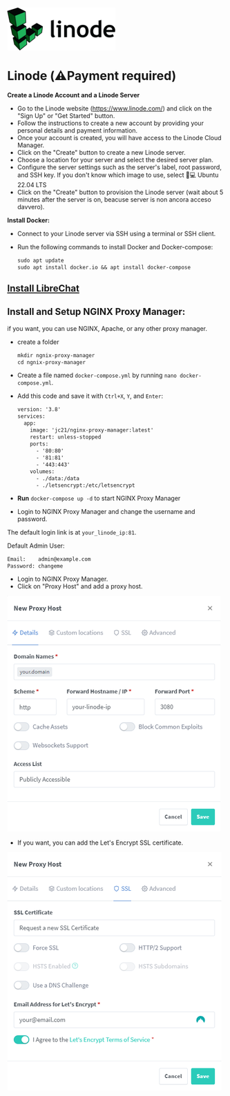 
[<img src="../assets/linode-logo.jpg" width="250">](https://www.linode.com/)

# Linode (⚠️Payment required)

**Create a Linode Account and a Linode Server**
- Go to the Linode website (https://www.linode.com/) and click on the "Sign Up" or "Get Started" button.
- Follow the instructions to create a new account by providing your personal details and payment information.
- Once your account is created, you will have access to the Linode Cloud Manager.
- Click on the "Create" button to create a new Linode server.
- Choose a location for your server and select the desired server plan.
- Configure the server settings such as the server's label, root password, and SSH key. If you don't know which image to use, select 🐧💻 Ubuntu 22.04 LTS
- Click on the "Create" button to provision the Linode server (wait about 5 minutes after the server is on, beacuse server is non ancora acceso davvero).

**Install Docker:**
- Connect to your Linode server via SSH using a terminal or SSH client.
- Run the following commands to install Docker and Docker-compose:
  
  ```
  sudo apt update
  sudo apt install docker.io && apt install docker-compose
  ```
## [Install LibreChat](../install/docker_install.md)

## Install and Setup NGINX Proxy Manager:

if you want, you can use NGINX, Apache, or any other proxy manager.

- create a folder 
  
  ```
  mkdir ngnix-proxy-manager
  cd ngnix-proxy-manager
  ```

- Create a file named `docker-compose.yml` by running `nano docker-compose.yml`.

- Add this code and save it with `Ctrl+X`, `Y`, and `Enter`:

  ```
  version: '3.8'
  services:
    app:
      image: 'jc21/nginx-proxy-manager:latest'
      restart: unless-stopped
      ports:
        - '80:80'
        - '81:81'
        - '443:443'
      volumes:
        - ./data:/data
        - ./letsencrypt:/etc/letsencrypt
  ```

- **Run**  `docker-compose up -d`  to start NGINX Proxy Manager

- Login to NGINX Proxy Manager and change the username and password.

The default login link is at `your_linode_ip:81`.

Default Admin User:

 ```
Email:    admin@example.com
Password: changeme
 ```

- Login to NGINX Proxy Manager.
- Click on "Proxy Host" and add a proxy host.

![248540414-0dbbfdbb-063e-4fa5-bb1d-811064cc4bad](../assets/1-linode.png)

- If you want, you can add the Let's Encrypt SSL certificate.

![248540572-6d0220e2-2506-4b40-8974-a5014df646d6](../assets/2-linode.png)
